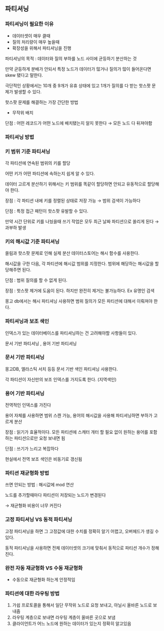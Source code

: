 ## 파티셔닝

### 파티셔닝이 필요한 이유

- 데이터셋이 매우 클때
- 질의 처리량이 매우 높을때
- 확장성을 위해서 파티셔닝을 진행


파티셔닝의 목적 : 데이터와 질의 부하를 노드 사이에 균등하기 분산하는 것

만약 균등하게 분배가 안되서 특정 노드가 데이터가 많거나 질의가 많이 들어온다면 skew 됐다고 말한다.

극단적인 상황에서는 10개 중 9개가 유휴 상태에 있고 1개가 질의를 다 받는 핫스팟 문제가 발생할 수 있다.

핫스팟 문제를 해결하는 가장 간단한 방법
- 무작위 배치 

단점 : 어떤 레코드가 어떤 노드에 배치됐는지 알지 못한다 → 모든 노드 다 뒤져야함

### 파티셔닝 방법


### 키 범위 기준 파티셔닝


각 파티션에 연속된 범위의 키를 할당

어떤 키가 어떤 파티션에 속하는지 쉽게 알 수 있다.

데이터 고르게 분산하기 위해서는 키 범위를 똑같이 할당하면 안되고 유동적으로 할당해야 한다.

장점 : 각 파티션 내에 키를 정렬된 상태로 저장 가능 → 범위 검색이 가능하다

단점 : 특정 접근 패턴이 핫스팟 유발할 수 있다.

만약 시간 단위로 키를 나눴을때 쓰기 작업은 모두 최근 날짜 파티션으로 쏠리게 된다 → 과부하 발생

### 키의 해시값 기준 파티셔닝

쏠림과 핫스팟 문제로 인해 실제 분산 데이터스토어는 해시 함수를 사용한다.

해시값을 구한 다음, 각 파티션에 해시값 범위를 지정한다. 범위에 해당하는 해시값을 할당해주면 된다.

단점 : 범위 질의를 할 수 없게 된다.

장점 : 핫스팟 제거에 도움이 된다. 하지만 완전히 제거는 불가능하다. Ex 유명인 검색

몽고 db에서는 해시 파티셔닝 사용하면 범위 질의가 모든 파티션에 대해서 이뤄져야 한다.

### 파티셔닝과 보조 색인

인덱스가 있는 데이터베이스를 파티셔닝하는 건 고려해야할 사항들이 있다.

문서 기반 파티셔닝 , 용어 기반 파티셔닝

### 문서 기반 파티셔닝

몽고DB, 엘라스틱 서치 등등 문서 기반 색인 파티셔닝 사용한다.

각 파티션이 자신만의 보조 인덱스를 가지도록 한다. (지역색인)

### 용어 기반 파티셔닝

전역적인 인덱스를 가진다

용어 자체를 사용하면 범위 스캔 가능, 용어의 해시값을 사용해 파티셔닝하면 부하가 고르게 분산

장점 : 읽기가 효율적이다. 모든 파티션에 스캐터 개터 할 필요 없이 원하는 용어를 포함하는 파티션으로만 요청 보내면 됨

단점 : 쓰기가 느리고 복잡하다

현실에서 전역 보조 색인은 비동기로 갱신됨

### 파티션 재균형화 방법

쓰면 안되는 방법 : 해시값에 mod 연산

노드를 추가할때마다 파티션이 저장되는 노드가 변경된다

→ 재균형화 비용이 너무 커진다

### 고정 파티셔닝 VS 동적 파티셔닝

고정 파티셔닝을 하면 그 고정값에 대한 수치를 정확히 알기 어렵고, 오버헤드가 생길 수 있다.

동적 파티셔닝을 사용하면 전체 데이터셋의 크기에 맞춰서 동적으로 파티션 개수가 정해진다.

### 완전 자동 재균형화 VS 수동 재균형화

- 수동으로 재균형화 하는게 안정적임


### 파티션에 대한 라우팅 방법

1. 가쉽 프로토콜을 통해서 일단 무작위 노드로 요청 보내고, 아닐시 올바른 노드로 보내줌
2. 라우팅 계층으로 보내면 라우팅 계층이 올바른 곳으로 보냄
3. 클라이언트가 어느 노드에 원하는 데이터가 있는지 정확히 알고있음